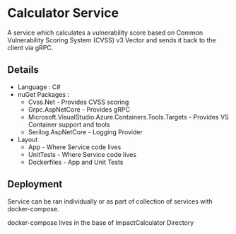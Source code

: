 # Calculator Service
A service which calculates a vulnerability score based on Common Vulnerability Scoring System (CVSS) v3 Vector and sends it back to the client via gRPC.

## Details

- Language : C#
- nuGet Packages :
  - Cvss.Net - Provides CVSS scoring
  - Grpc.AspNetCore - Provides gRPC
  - Microsoft.VisualStudio.Azure.Containers.Tools.Targets - Provides VS Container support and tools
  - Serilog.AspNetCore - Logging Provider
- Layout
  - App - Where Service code lives
  - UnitTests - Where Service code lives
  - Dockerfiles - App and Unit Tests

## Deployment
Service can be ran individually or as part of collection of services with docker-compose.

docker-compose lives in the base of ImpactCalculator Directory